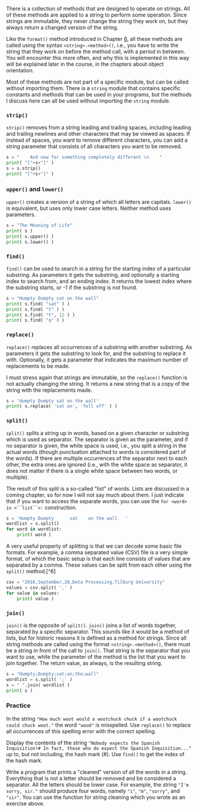 There is a collection of methods that are designed to operate on
strings. All of these methods are applied to a string to perform some
operation. Since strings are immutable, they never change the string
they work on, but they always return a changed version of the string.

Like the `format()` method introduced in Chapter
<a href="#ch:simplefunctions" data-reference-type="ref" data-reference="ch:simplefunctions">6</a>,
all these methods are called using the syntax `<string>.<method>()`,
i.e., you have to write the string that they work on before the method
call, with a period in between. You will encounter this more often, and
why this is implemented in this way will be explained later in the
course, in the chapters about object orientation.

Most of these methods are not part of a specific module, but can be
called without importing them. There is a `string` module that contains
specific constants and methods that can be used in your programs, but
the methods I discuss here can all be used without importing the
`string` module.

### `strip()`

`strip()` removes from a string leading and trailing spaces, including
leading and trailing newlines and other characters that may be viewed as
spaces. If instead of spaces, you want to remove different characters,
you can add a string parameter that consists of all characters you want
to be removed.

```python
s = "    And now for something completely different \n    "
print( "["+s+"]" )
s = s.strip()
print( "["+s+"]" )
```

### `upper()` and `lower()`

`upper()` creates a version of a string of which all letters are
capitals. `lower()` is equivalent, but uses only lower case letters.
Neither method uses parameters.

```python
s = "The Meaning of Life"
print( s )
print( s.upper() )
print( s.lower() )
```

### `find()`

`find()` can be used to search in a string for the starting index of a
particular substring. As parameters it gets the substring, and
optionally a starting index to search from, and an ending index. It
returns the lowest index where the substring starts, or -1 if the
substring is not found.

```python
s = "Humpty Dumpty sat on the wall"
print( s.find( "sat" ) )
print( s.find( "t" ) )
print( s.find( "t", 12 ) )
print( s.find( "q" ) )
```

### `replace()`

`replace()` replaces all occurrences of a substring with another
substring. As parameters it gets the substring to look for, and the
substring to replace it with. Optionally, it gets a parameter that
indicates the maximum number of replacements to be made.

I must stress again that strings are immutable, so the `replace()`
function is not actually changing the string. It returns a new string
that is a copy of the string with the replacements made.

```python
s = 'Humpty Dumpty sat on the wall'
print( s.replace( 'sat on', 'fell off' ) )
```

### `split()`

`split()` splits a string up in words, based on a given character or
substring which is used as separator. The separator is given as the
parameter, and if no separator is given, the white space is used, i.e.,
you split a string in the actual words (though punctuation attached to
words is considered part of the words). If there are multiple
occurrences of the separator next to each other, the extra ones are
ignored (i.e., with the white space as separator, it does not matter if
there is a single white space between two words, or multiple).

The result of this split is a so-called "list" of words. Lists are
discussed in a coming chapter, so for now I will not say much about
them. I just indicate that if you want to access the separate words, you
can use the `for <word> in <``list``>:` construction.

```python
s = 'Humpty Dumpty      sat    on the wall   '
wordlist = s.split()
for word in wordlist:
    print( word )
```

A very useful property of splitting is that we can decode some basic
file formats. For example, a comma separated value (CSV) file is a very
simple format, of which the basic setup is that each line consists of
values that are separated by a comma. These values can be split from
each other using the `split()` method.[^6]

```python
csv = "2016,September,28,Data Processing,Tilburg University"
values = csv.split( ',' )
for value in values:
    print( value )
```

### `join()`

`join()` is the opposite of `split()`. `join()` joins a list of words
together, separated by a specific separator. This sounds like it would
be a method of lists, but for historic reasons it is defined as a method
for strings. Since all string methods are called using the format
`<string>.<method>()`, there must be a string in front of the call to
`join()`. That string is the separator that you want to use, while the
parameter of the method is the list that you want to join together. The
return value, as always, is the resulting string.

```python
s = "Humpty;Dumpty;sat;on;the;wall"
wordlist = s.split( ';' )
s = " ".join( wordlist )
print( s )
```

### Practice

In the string
`"How much woot would a wootchuck chuck if a wootchuck could chuck woot."`
the word `"wood"` is misspelled. Use `replace()` to replace all
occurrences of this spelling error with the correct spelling.

Display the contents of the string `"Nobody expects the Spanish`
`Inquisition!# In fact, those who do expect the Spanish Inquisition..."`
up to, but not including, the hash mark (\#). Use `find()` to get the
index of the hash mark.

Write a program that prints a "cleaned" version of all the words in a
string. Everything that is not a letter should be removed and be
considered a separator. All the letters should be lower case. For
example, the string `"I'm sorry, sir."` should produce four words,
namely `"i"`, `"m"`, `"sorry"`, and `"sir"`. You can use the function
for string cleaning which you wrote as an exercise above.
